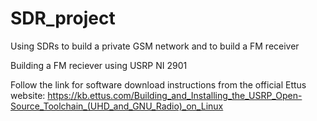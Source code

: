 # SDR_project
Using SDRs to build a private GSM network and to build a FM receiver

Building a FM reciever using USRP NI 2901 

Follow the link for software download instructions from the official Ettus website: https://kb.ettus.com/Building_and_Installing_the_USRP_Open-Source_Toolchain_(UHD_and_GNU_Radio)_on_Linux
